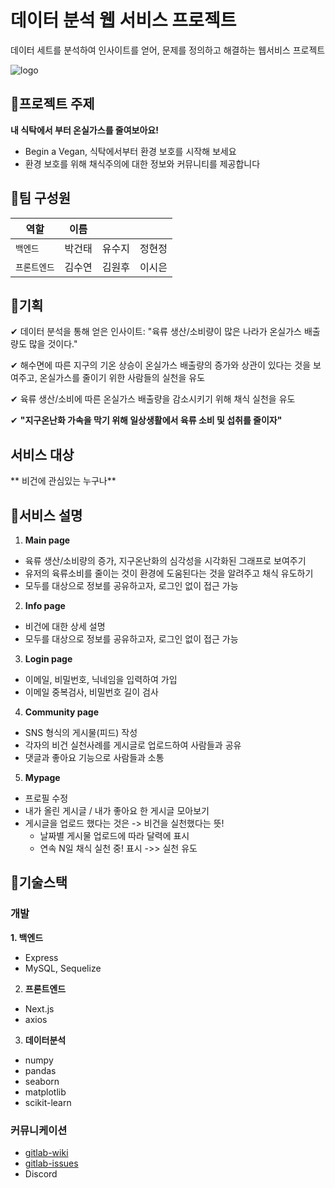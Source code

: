 # 데이터 분석 웹 서비스 프로젝트
데이터 세트를 분석하여 인사이트를 얻어, 문제를 정의하고 해결하는 웹서비스 프로젝트

![logo](/uploads/8ab8193d2edbac6f5015850437fb10c5/logo.png)

## 🌿프로젝트 주제
**내 식탁에서 부터 온실가스를 줄여보아요!**
- Begin a Vegan, 식탁에서부터 환경 보호를 시작해 보세요
- 환경 보호를 위해 채식주의에 대한 정보와 커뮤니티를 제공합니다

## 🌿팀 구성원

| 역할         |  이름  |        |        |
| ------------ | :----: | :----: | :----: |
| `백엔드`     | 박건태 | 유수지 | 정현정 |
| `프론트엔드` | 김수연 | 김원후 | 이시은 |

## 🌿기획
✔ 데이터 분석을 통해 얻은 인사이트: "육류 생산/소비량이 많은 나라가 온실가스 배출량도 많을 것이다."

✔ 해수면에 따른 지구의 기온 상승이 온실가스 배출량의 증가와 상관이 있다는 것을  보여주고, 온실가스를 줄이기 위한 사람들의 실천을 유도

✔ 육류 생산/소비에 따른 온실가스 배출량을 감소시키기 위해 채식 실천을 유도

✔ **"지구온난화 가속을 막기 위해 일상생활에서 육류 소비 및 섭취를 줄이자"**

## 서비스 대상
** 비건에 관심있는 누구나**

## 🌿서비스 설명
1. **Main page**
- 육류 생산/소비량의 증가, 지구온난화의 심각성을 시각화된 그래프로 보여주기
- 유저의 육류소비를 줄이는 것이 환경에 도움된다는 것을 알려주고 채식 유도하기
- 모두를 대상으로 정보를 공유하고자, 로그인 없이 접근 가능

2. **Info page**
- 비건에 대한 상세 설명
- 모두를 대상으로 정보를 공유하고자, 로그인 없이 접근 가능

3. **Login page**
- 이메일, 비밀번호, 닉네임을 입력하여 가입
- 이메일 중복검사, 비밀번호 길이 검사

4. **Community page**
- SNS 형식의 게시물(피드) 작성
- 각자의 비건 실천사례를 게시글로 업로드하여 사람들과 공유
- 댓글과 좋아요 기능으로 사람들과 소통

5. **Mypage**
- 프로필 수정
- 내가 올린 게시글 / 내가 좋아요 한 게시글 모아보기
- 게시글을 업로드 했다는 것은 -> 비건을 실천했다는 뜻!
    - 날짜별 게시물 업로드에 따라 달력에 표시
    - 연속 N일 채식 실천 중! 표시
    ->> 실천 유도

## 🌿기술스택

### 개발
**1. 백엔드**

- Express
- MySQL, Sequelize

2. **프론트엔드**

- Next.js
- axios

3. **데이터분석**

- numpy
- pandas
- seaborn
- matplotlib
- scikit-learn

### 커뮤니케이션
- [gitlab-wiki](https://kdt-gitlab.elice.io/ai_track/class_04/data_project/team17/data-project-17/-/wikis/pages)
- [gitlab-issues](https://kdt-gitlab.elice.io/ai_track/class_04/data_project/team17/data-project-17/-/issues?scope=all&utf8=%E2%9C%93&state=all)
- Discord
